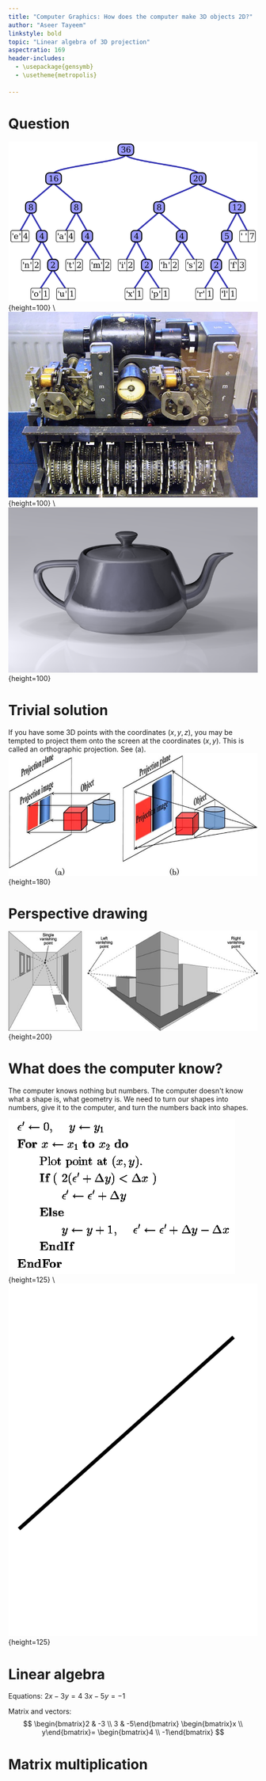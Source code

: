 ```yaml
---
title: "Computer Graphics: How does the computer make 3D objects 2D?"
author: "Aseer Tayeem"
linkstyle: bold
topic: "Linear algebra of 3D projection"
aspectratio: 169
header-includes:
  - \usepackage{gensymb}
  - \usetheme{metropolis}

---
```

# Question <!-- Slide 2 -->
![](images/1_huffman_coding.png){height=100} \ ![](images/2_lorenz_cipher.jpg){height=100} \ ![](images/3_utah_teapot.png){height=100}

# Trivial solution <!-- Slide 3 -->
If you have some 3D points with the coordinates $(x, y, z)$, you may be tempted to project them onto the screen at the coordinates $(x, y)$. This is called an orthographic projection. See (a).
![](images/4_projections.jpg){height=180}

# Perspective drawing <!-- Slide 4 -->
![](images/5_vanishing_points.jpg){height=200}

# What does the computer know? <!-- Slide 5 -->
The computer knows nothing but numbers. The computer doesn't know what a shape is, what geometry is. We need to turn our shapes into numbers, give it to the computer, and turn the numbers back into shapes.

![](images/6_bresenham.gif){height=125} \ ![](images/7_line.svg){height=125}

# Linear algebra <!-- Slide 6 -->
Equations:
$2x - 3y = 4$
$3x - 5y = -1$

Matrix and vectors:
$$
\begin{bmatrix}2 & -3 \\ 3 & -5\end{bmatrix}
\begin{bmatrix}x \\ y\end{bmatrix}= 
\begin{bmatrix}4 \\ -1\end{bmatrix}
$$

# Matrix multiplication <!-- Slide 7 -->